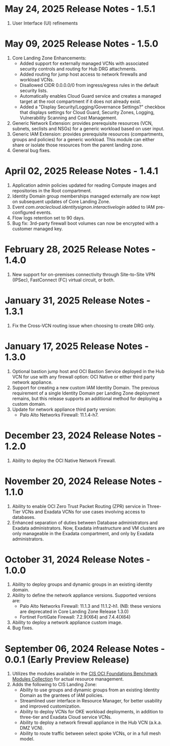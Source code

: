 # May 24, 2025 Release Notes - 1.5.1
1. User Interface (UI) refinements

# May 09, 2025 Release Notes - 1.5.0
1. Core Landing Zone Enhancements:
   - Added support for externally managed VCNs with associated security controls and routing for Hub DRG attachments.
   - Added routing for jump host access to network firewalls and workload VCNs.
   - Disallowed CIDR 0.0.0.0/0 from ingress/egress rules in the default security lists.
   - Automatically enables Cloud Guard service and creates a managed target at the root compartment if it does not already exist.
   - Added a "Display Security/Logging/Governance Settings?" checkbox that displays settings for Cloud Guard, Security Zones, Logging, Vulnerability Scanning and Cost Management.
2. Generic Network Extension: provides prerequisite resources (VCN, subnets, seclists and NSGs) for a generic workload based on user input.
3. Generic IAM Extension: provides prerequisite resources (compartments, groups and policies) for a generic workload. This module can either share or isolate those resources from the parent landing zone.
4. General bug fixes.

# April 02, 2025 Release Notes - 1.4.1
1. Application admin policies updated for reading Compute images and repositories in the Root compartment.
2. Identity Domain group memberships managed externally are now kept on subsequent updates of Core Landing Zone.
3. Event *com.oraclecloud.identitysignon.interactivelogin* added to IAM pre-configured events.
4. Flow logs retention set to 90 days.
5. Bug fix: 3rd-party firewall boot volumes can now be encrypted with a customer managed key.

# February 28, 2025 Release Notes - 1.4.0
1. New support for on-premises connectivity through Site-to-Site VPN (IPSec), FastConnect (FC) virtual circuit, or both.

# January 31, 2025 Release Notes - 1.3.1
1. Fix the Cross-VCN routing issue when choosing to create DRG only.

# January 17, 2025 Release Notes - 1.3.0
1. Optional bastion jump host and OCI Bastion Service deployed in the Hub VCN for use with any firewall option: OCI Native or either third party network appliance.
2. Support for creating a new custom IAM Identity Domain. The previous requirement of a single Identity Domain per Landing Zone deployment remains, but this release supports an additional method for deploying a custom domain.
3. Update for network appliance third party version:
    - Palo Alto Networks Firewall: 11.1.4-h7. 

# December 23, 2024 Release Notes - 1.2.0
1. Ability to deploy the OCI Native Network Firewall.

# November 20, 2024 Release Notes - 1.1.0
1. Ability to enable OCI Zero Trust Packet Routing (ZPR) service in Three-Tier VCNs and Exadata VCNs for use cases involving access to databases.
2. Enhanced separation of duties between Database administrators and Exadata administrators. Now, Exadata infrastructure and VM clusters are only manageable in the Exadata compartment, and only by Exadata administrators.

# October 31, 2024 Release Notes - 1.0.0
1. Ability to deploy groups and dynamic groups in an existing identity domain.
2. Ability to define the network appliance versions. Supported versions are:
    - Palo Alto Networks Firewall: 11.1.3 and 11.1.2-h1. (NB: these versions are deprecated in Core Landing Zone Release 1.3.0)
    - Fortinet FortiGate Firewall: 7.2.9(X64) and 7.4.4(X64)
3. Ability to deploy a network appliance custom image.
4. Bug fixes.    

# September 06, 2024 Release Notes - 0.0.1 (Early Preview Release)
1. Utilizes the modules available in the [CIS OCI Foundations Benchmark Modules Collection](./README.md#modules) for actual resource management.
2. Adds the following to CIS Landing Zone:
    - Ability to use groups and dynamic groups from an existing Identity Domain as the grantees of IAM policies.
    - Streamlined user interface in Resource Manager, for better usability and improved customization.
    - Ability to deploy VCNs for OKE workload deployments, in addition to three-tier and Exadata Cloud service VCNs.
    - Ability to deploy a network firewall appliance in the Hub VCN (a.k.a. DMZ VCN).  
    - Ability to route traffic between select spoke VCNs, or in a full mesh model.
